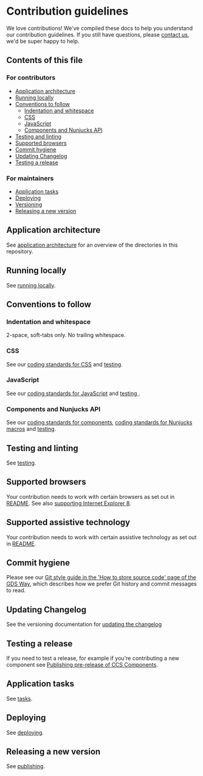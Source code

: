 # Contribution guidelines
We love contributions! We've compiled these docs to help you understand our contribution guidelines. If you still have questions, please [contact us](https://github.com/tim-s-ccs/tim-ccs-components#contact-the-team), we'd be super happy to help.

## Contents of this file

### For contributors
<!-- - [Code of conduct](#code-of-conduct) -->
- [Application architecture](#application-architecture)
- [Running locally](#running-locally)
- [Conventions to follow](#conventions-to-follow)
  - [Indentation and whitespace](#indentation-and-whitespace)
  - [CSS](#css)
  - [JavaScript](#javascript)
  - [Components and Nunjucks API](#components-and-nunjucks-api)
- [Testing and linting](#testing-and-linting)
- [Supported browsers](#supported-browsers)
- [Commit hygiene](#commit-hygiene)
- [Updating Changelog](#updating-changelog)
- [Testing a release](#testing-a-release)

### For maintainers
- [Application tasks](#running-application-tasks)
- [Deploying](#deploying)
- [Versioning](#versioning)
- [Releasing a new version](#releasing-a-new-version)


<!-- TODO: Add Code of conduct -->
<!-- ## Code of Conduct
Please read [the `alphagov` CODE_OF_CONDUCT.md](https://github.com/alphagov/blob/main/.github/CODE_OF_CONDUCT.md) before contributing. -->

## Application architecture

See [application architecture](/docs/contributing/application-architecture.md) for an overview of the directories in this repository.

## Running locally

See [running locally](/docs/contributing/running-locally.md).

## Conventions to follow

### Indentation and whitespace

2-space, soft-tabs only. No trailing whitespace.

### CSS

See our [coding standards for CSS](/docs/contributing/coding-standards/css.md) and [testing](/docs/contributing/testing.md).

### JavaScript

See our [coding standards for JavaScript](/docs/contributing/coding-standards/js.md) and [testing ](/docs/contributing/testing.md).

### Components and Nunjucks API

See our [coding standards for components](/docs/contributing/coding-standards/components.md), [coding standards for Nunjucks macros](/docs/contributing/coding-standards/nunjucks-api.md) and [testing](/docs/contributing/testing.md).

## Testing and linting

See [testing](/docs/contributing/testing.md).

## Supported browsers
Your contribution needs to work with certain browsers as set out in [README](README.md#browser-and-assistive-technology-support). See also [supporting Internet Explorer 8](https://frontend.design-system.service.gov.uk/supporting-ie8/).

## Supported assistive technology
Your contribution needs to work with certain assistive technology as set out in [README](README.md#browser-and-assistive-technology-support).

## Commit hygiene

Please see our [Git style guide in the 'How to store source code' page of the GDS Way](https://gds-way.cloudapps.digital/standards/source-code.html#commit-messages), which describes how we prefer Git history and commit messages to read.

## Updating Changelog

See the versioning documentation for [updating the changelog](/docs/contributing/versioning.md#updating-changelog)

## Testing a release
If you need to test a release, for example if you're contributing a new component see [Publishing pre-release of CCS Components](/docs/releasing/publishing-a-pre-release.md).

## Application tasks

See [tasks](/docs/contributing/tasks.md).

## Deploying

See [deploying](/docs/contributing/running-locally.md#deploying).

## Releasing a new version

See [publishing](/docs/releasing/publishing.md).
